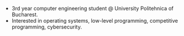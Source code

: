- 3rd year computer engineering student @ University Politehnica of Bucharest.
- Interested in operating systems, low-level programming, competitive programming, cybersecurity.

<!---
BVRazvan/BVRazvan is a ✨ special ✨ repository because its `README.md` (this file) appears on your GitHub profile.
You can click the Preview link to take a look at your changes.
--->
